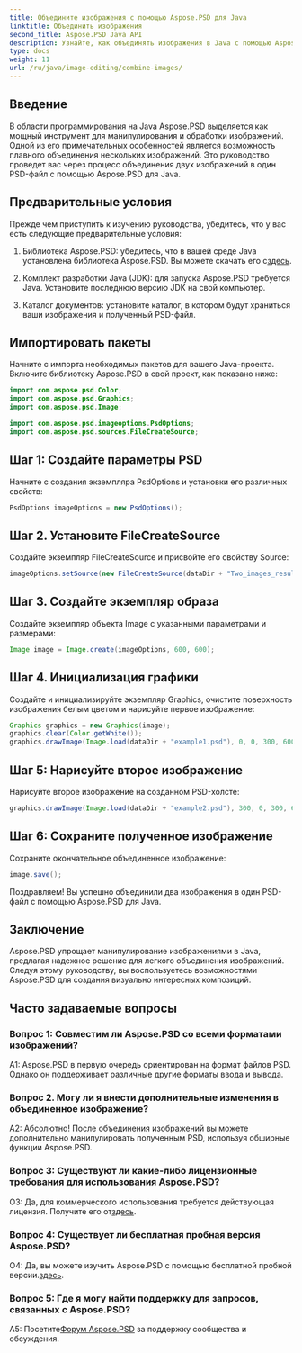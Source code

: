 ```yaml
---
title: Объедините изображения с помощью Aspose.PSD для Java
linktitle: Объединить изображения
second_title: Aspose.PSD Java API
description: Узнайте, как объединять изображения в Java с помощью Aspose.PSD. Следуйте нашему пошаговому руководству, чтобы создать бесшовную комбинацию изображений.
type: docs
weight: 11
url: /ru/java/image-editing/combine-images/
---
```

## Введение

В области программирования на Java Aspose.PSD выделяется как мощный инструмент для манипулирования и обработки изображений. Одной из его примечательных особенностей является возможность плавного объединения нескольких изображений. Это руководство проведет вас через процесс объединения двух изображений в один PSD-файл с помощью Aspose.PSD для Java.

## Предварительные условия

Прежде чем приступить к изучению руководства, убедитесь, что у вас есть следующие предварительные условия:

1.  Библиотека Aspose.PSD: убедитесь, что в вашей среде Java установлена библиотека Aspose.PSD. Вы можете скачать его с[здесь](https://releases.aspose.com/psd/java/).

2. Комплект разработки Java (JDK): для запуска Aspose.PSD требуется Java. Установите последнюю версию JDK на свой компьютер.

3. Каталог документов: установите каталог, в котором будут храниться ваши изображения и полученный PSD-файл.

## Импортировать пакеты

Начните с импорта необходимых пакетов для вашего Java-проекта. Включите библиотеку Aspose.PSD в свой проект, как показано ниже:

```java
import com.aspose.psd.Color;
import com.aspose.psd.Graphics;
import com.aspose.psd.Image;

import com.aspose.psd.imageoptions.PsdOptions;
import com.aspose.psd.sources.FileCreateSource;
```

## Шаг 1: Создайте параметры PSD

Начните с создания экземпляра PsdOptions и установки его различных свойств:

```java
PsdOptions imageOptions = new PsdOptions();
```

## Шаг 2. Установите FileCreateSource

Создайте экземпляр FileCreateSource и присвойте его свойству Source:

```java
imageOptions.setSource(new FileCreateSource(dataDir + "Two_images_result_out.psd", false));
```

## Шаг 3. Создайте экземпляр образа

Создайте экземпляр объекта Image с указанными параметрами и размерами:

```java
Image image = Image.create(imageOptions, 600, 600);
```

## Шаг 4. Инициализация графики

Создайте и инициализируйте экземпляр Graphics, очистите поверхность изображения белым цветом и нарисуйте первое изображение:

```java
Graphics graphics = new Graphics(image);
graphics.clear(Color.getWhite());
graphics.drawImage(Image.load(dataDir + "example1.psd"), 0, 0, 300, 600);
```

## Шаг 5: Нарисуйте второе изображение

Нарисуйте второе изображение на созданном PSD-холсте:

```java
graphics.drawImage(Image.load(dataDir + "example2.psd"), 300, 0, 300, 600);
```

## Шаг 6: Сохраните полученное изображение

Сохраните окончательное объединенное изображение:

```java
image.save();
```

Поздравляем! Вы успешно объединили два изображения в один PSD-файл с помощью Aspose.PSD для Java.

## Заключение

Aspose.PSD упрощает манипулирование изображениями в Java, предлагая надежное решение для легкого объединения изображений. Следуя этому руководству, вы воспользуетесь возможностями Aspose.PSD для создания визуально интересных композиций.

## Часто задаваемые вопросы

### Вопрос 1: Совместим ли Aspose.PSD со всеми форматами изображений?

A1: Aspose.PSD в первую очередь ориентирован на формат файлов PSD. Однако он поддерживает различные другие форматы ввода и вывода.

### Вопрос 2. Могу ли я внести дополнительные изменения в объединенное изображение?

А2: Абсолютно! После объединения изображений вы можете дополнительно манипулировать полученным PSD, используя обширные функции Aspose.PSD.

### Вопрос 3: Существуют ли какие-либо лицензионные требования для использования Aspose.PSD?

 О3: Да, для коммерческого использования требуется действующая лицензия. Получите его от[здесь](https://purchase.aspose.com/buy).

### Вопрос 4: Существует ли бесплатная пробная версия Aspose.PSD?

 О4: Да, вы можете изучить Aspose.PSD с помощью бесплатной пробной версии.[здесь](https://releases.aspose.com/).

### Вопрос 5: Где я могу найти поддержку для запросов, связанных с Aspose.PSD?

 A5: Посетите[Форум Aspose.PSD](https://forum.aspose.com/c/psd/34) за поддержку сообщества и обсуждения.